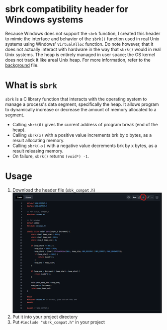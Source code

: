 # sbrk compatibility header for Windows systems
Because Windows does not support the `sbrk` function, I created this header to mimic the interface and behavior of the `sbrk()` function used in real Unix systems using Windows' `VirtualAlloc` function. Do note however, that it does not actually interact with hardware in the way that `sbrk()` would in real Unix systems. The heap is entirely managed in user space; the OS kernel does not track it like areal Unix heap. For more information, refer to the [background](BACKGROUND.md) file.

# What is `sbrk`
`sbrk` is a C library function that interacts with the operating system to manage a process's data segment, specifically the heap. It allows program to dynamically increase or decrease the amount of memory allocated to a segment.
- Calling `sbrk(0)` gives the current address of program break (end of the heap).
- Calling `sbrk(x)` with a positive value increments brk by x bytes, as a result allocating memory.
- Calling `sbrk(-x)` with a negative value decrements brk by x bytes, as a result releasing memory.
- On failure, `sbrk()` returns `(void*) -1`.

# Usage
1. Download the header file (`sbk_compat.h`)
![alt text](image.png)
2. Put it into your project directory
3. Put `#include "sbrk_compat.h"` in your project

